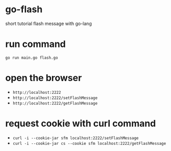 go-flash
========

short tutorial flash message with go-lang


run command
===========
`go run main.go flash.go`


open the browser 
================
* `http://localhost:2222`
* `http://localhost:2222/setFlashMessage`
* `http://localhost:2222/getFlashMessage`


request cookie with curl command 
================================

* `curl -i --cookie-jar sfm localhost:2222/setFlashMessage`
* `curl -i --cookie-jar cs --cookie sfm localhost:2222/getFlashMessage`
